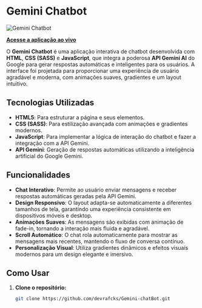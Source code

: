 # Gemini Chatbot

![Gemini Chatbot](https://github.com/user-attachments/assets/f9cab50d-2790-40d9-9e05-a28dd8f42042)

**[Acesse a aplicação ao vivo](https://devrafcks.github.io/Gemini-chatBot/)**

O **Gemini Chatbot** é uma aplicação interativa de chatbot desenvolvida com **HTML**, **CSS (SASS)** e **JavaScript**, que integra a poderosa **API Gemini AI** do Google para gerar respostas automáticas e inteligentes para os usuários. A interface foi projetada para proporcionar uma experiência de usuário agradável e moderna, com animações suaves, gradientes e um layout intuitivo.

## Tecnologias Utilizadas

- **HTML5**: Para estruturar a página e seus elementos.
- **CSS (SASS)**: Para estilização avançada com animações e gradientes modernos.
- **JavaScript**: Para implementar a lógica de interação do chatbot e fazer a integração com a API Gemini.
- **API Gemini**: Geração de respostas automáticas utilizando a inteligência artificial do Google Gemini.

## Funcionalidades

- **Chat Interativo**: Permite ao usuário enviar mensagens e receber respostas automáticas geradas pela API Gemini.
- **Design Responsivo**: O layout adapta-se automaticamente a diferentes tamanhos de tela, garantindo uma experiência consistente em dispositivos móveis e desktop.
- **Animações Suaves**: As mensagens são exibidas com animação de fade-in, tornando a interação mais fluida e agradável.
- **Scroll Automático**: O chat rola automaticamente para mostrar as mensagens mais recentes, mantendo o fluxo de conversa contínuo.
- **Personalização Visual**: Utiliza gradientes dinâmicos e efeitos visuais modernos para um design elegante e imersivo.

## Como Usar

1. **Clone o repositório:**
   ```bash
   git clone https://github.com/devrafcks/Gemini-chatBot.git
